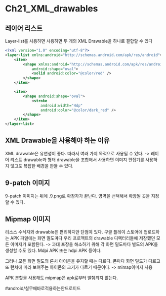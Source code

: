# Ch21_XML_drawables
## 레이어 리스트
Layer-list를 사용하면 사용하면 두 개의 XML Drawable을 하나로 결합할 수 있다

```xml
<?xml version="1.0" encoding="utf-8"?>
<layer-list xmlns:android="http://schemas.android.com/apk/res/android">
    <item>
        <shape xmlns:android="http://schemas.android.com/apk/res/android"
            android:shape="oval">
            <solid android:color="@color/red" />
        </shape>
    </item>

    <item>
        <shape android:shape="oval">
            <stroke
                android:width="4dp"
                android:color="@color/dark_red" />
        </shape>
    </item>
</layer-list>
```


## XML Drawable을 사용해야 하는 이유
XML drawable은 유연성이 좋다. 따라서 여러 가지 목적으로 사용될 수 있다.
-> 레이어 리스트 drawable과 형태 drawable을 조합해서 사용하면 이미지 편집기를 사용하지 않고도 복잡한 배경을 만들 수 있다.


## 9-patch 이미지
9-patch 이미지는 뒤에 .9.png로 확장자가 끝난다.
영역을 선택해서 확장될 곳을 지정할 수 있다.



## Mipmap 이미지
리소스 수식자와  drawable은 편리하지만 단점이 있다. 
구글 플레이 스토어에 업로드하는 APK 파일에는 화면 밀도마다 우리 프로젝트의 drawable 디렉터리들에 저장했던 모든 이미지가 포함된다.
-> 과대 포장을 해소하기 위해 각 화면 밀도마다 별도의 APK를 생성할 수도 있다. Mdpi APK 또는 hdpi APK 등이다. 


그러나 모든 화면 밀도의 론처 아이콘을 유지할 때는 다르다.
폰마다 화면 밀도가 다르고 또 런처에 따라 보여주는 아이콘의 크기가 다르기 때문이다.
-> mimap이미지 사용


APK 분할을 사용해도 mipmap은 apk로부터 발췌되지 않는다.


#android/실무에바로적용하는안드로이드
